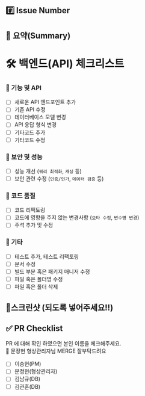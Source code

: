 ## #️⃣ Issue Number

<!--- ex) #이슈번호 -->

## 📝 요약(Summary)

<!--- 변경 사항 및 관련 이슈에 대해 간단하게 작성해주세요. 수정한 내용 자세히 설명 해주세요.. -->

# 🛠️ 백엔드(API) 체크리스트 

### 🔹 기능 및 API  
- [ ] 새로운 API 엔드포인트 추가
- [ ] 기존 API 수정
- [ ] 데이터베이스 모델 변경
- [ ] API 응답 형식 변경
- [ ] 기타코드 추가
- [ ] 기타코드 수정
### 🔹 보안 및 성능  
- [ ] 성능 개선 (`쿼리 최적화`, `캐싱` 등)
- [ ] 보안 관련 수정 (`인증/인가`, `데이터 검증` 등)
### 🔹 코드 품질  
- [ ] 코드 리팩토링
- [ ] 코드에 영향을 주지 않는 변경사항 (`오타 수정`, `변수명 변경`)
- [ ] 주석 추가 및 수정
### 🔹 기타  
- [ ] 테스트 추가, 테스트 리팩토링
- [ ] 문서 수정
- [ ] 빌드 부분 혹은 패키지 매니저 수정
- [ ] 파일 혹은 폴더명 수정
- [ ] 파일 혹은 폴더 삭제

## 📸스크린샷 (되도록 넣어주세요!!)

<!-- 스크린샷 -->

## ✅ PR Checklist
PR 에 대해 확인 하였으면 본인 이름을 체크해주세요. 
<br>
📢 문정현 형상관리자님 MERGE 잘부탁드려요

- [ ] 이승현(PM)
- [ ] 문정현(형상관리자)
- [ ] 김남규(DB)
- [ ] 김관훈(DB)
